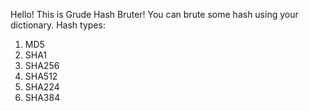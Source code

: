 Hello! This is Grude Hash Bruter! You can brute some hash using your dictionary.
Hash types:
1. MD5
2. SHA1
3. SHA256
4. SHA512
5. SHA224
6. SHA384
